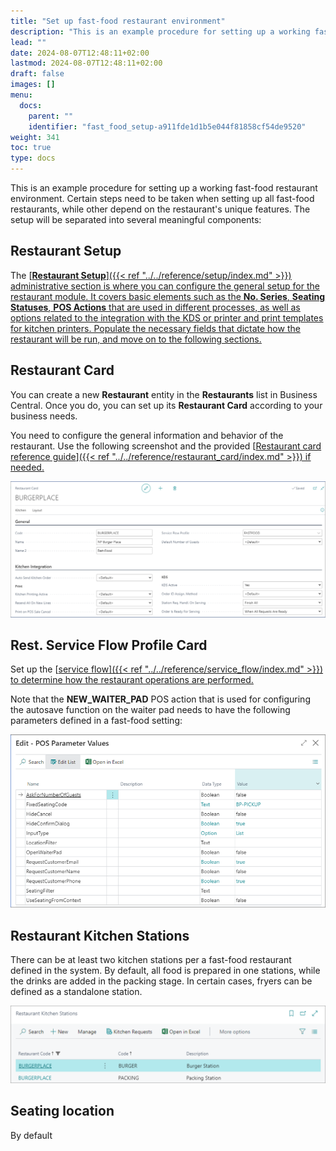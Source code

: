 ```yaml
---
title: "Set up fast-food restaurant environment"
description: "This is an example procedure for setting up a working fast-food restaurant environment. Certain steps need to be taken when setting up all fast-food restaurants, while other depend on the restaurant's unique features."
lead: ""
date: 2024-08-07T12:48:11+02:00
lastmod: 2024-08-07T12:48:11+02:00
draft: false
images: []
menu:
  docs:
    parent: ""
    identifier: "fast_food_setup-a911fde1d1b5e044f81858cf54de9520"
weight: 341
toc: true
type: docs
---
```


This is an example procedure for setting up a working fast-food restaurant environment. Certain steps need to be taken when setting up all fast-food restaurants, while other depend on the restaurant's unique features. The setup will be separated into several meaningful components:

## Restaurant Setup

The [<ins>**Restaurant Setup**<ins>]({{< ref "../../reference/setup/index.md" >}}) administrative section is where you can configure the general setup for the restaurant module. It covers basic elements such as the **No. Series**, **Seating Statuses**, **POS Actions** that are used in different processes, as well as options related to the integration with the KDS or printer and print templates for kitchen printers. Populate the necessary fields that dictate how the restaurant will be run, and move on to the following sections.

## Restaurant Card

You can create a new **Restaurant** entity in the **Restaurants** list in Business Central. Once you do, you can set up its **Restaurant Card** according to your business needs. 

You need to configure the general information and behavior of the restaurant. Use the following screenshot and the provided [<ins>Restaurant card reference guide<ins>]({{< ref "../../reference/restaurant_card/index.md" >}}) if needed.

  ![fastfood_1](Images/fastfood_1.PNG)

## Rest. Service Flow Profile Card

Set up the [<ins>service flow<ins>]({{< ref "../../reference/service_flow/index.md" >}}) to determine how the restaurant operations are performed. 

Note that the **NEW_WAITER_PAD** POS action that is used for configuring the autosave function on the waiter pad needs to have the following parameters defined in a fast-food setting:

  ![fastfood_2](Images/fastfood_2.PNG)

## Restaurant Kitchen Stations

There can be at least two kitchen stations per a fast-food restaurant defined in the system. By default, all food is prepared in one stations, while the drinks are added in the packing stage. In certain cases, fryers can be defined as a standalone station.

  ![fastfood_3](Images/fastfood_3.PNG)

## Seating location

By default